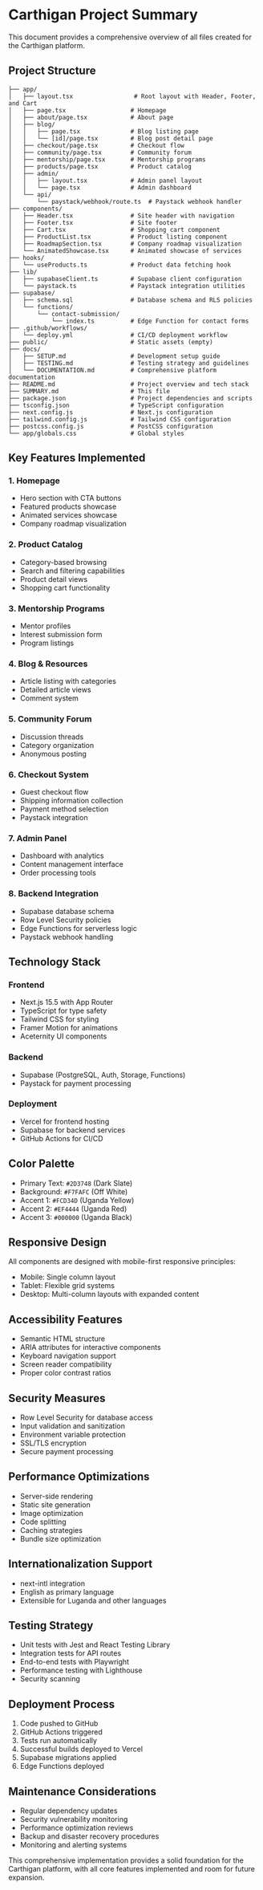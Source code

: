 # Carthigan Project Summary

This document provides a comprehensive overview of all files created for the Carthigan platform.

## Project Structure

```
├── app/
│   ├── layout.tsx                 # Root layout with Header, Footer, and Cart
│   ├── page.tsx                  # Homepage
│   ├── about/page.tsx            # About page
│   ├── blog/
│   │   ├── page.tsx              # Blog listing page
│   │   └── [id]/page.tsx         # Blog post detail page
│   ├── checkout/page.tsx         # Checkout flow
│   ├── community/page.tsx        # Community forum
│   ├── mentorship/page.tsx       # Mentorship programs
│   ├── products/page.tsx         # Product catalog
│   ├── admin/
│   │   ├── layout.tsx            # Admin panel layout
│   │   └── page.tsx              # Admin dashboard
│   └── api/
│       └── paystack/webhook/route.ts  # Paystack webhook handler
├── components/
│   ├── Header.tsx                # Site header with navigation
│   ├── Footer.tsx                # Site footer
│   ├── Cart.tsx                  # Shopping cart component
│   ├── ProductList.tsx           # Product listing component
│   ├── RoadmapSection.tsx        # Company roadmap visualization
│   └── AnimatedShowcase.tsx      # Animated showcase of services
├── hooks/
│   └── useProducts.ts            # Product data fetching hook
├── lib/
│   ├── supabaseClient.ts         # Supabase client configuration
│   └── paystack.ts               # Paystack integration utilities
├── supabase/
│   ├── schema.sql                # Database schema and RLS policies
│   └── functions/
│       └── contact-submission/
│           └── index.ts          # Edge Function for contact forms
├── .github/workflows/
│   └── deploy.yml                # CI/CD deployment workflow
├── public/                       # Static assets (empty)
├── docs/
│   ├── SETUP.md                  # Development setup guide
│   ├── TESTING.md                # Testing strategy and guidelines
│   └── DOCUMENTATION.md          # Comprehensive platform documentation
├── README.md                     # Project overview and tech stack
├── SUMMARY.md                    # This file
├── package.json                  # Project dependencies and scripts
├── tsconfig.json                 # TypeScript configuration
├── next.config.js                # Next.js configuration
├── tailwind.config.js            # Tailwind CSS configuration
├── postcss.config.js             # PostCSS configuration
└── app/globals.css               # Global styles
```

## Key Features Implemented

### 1. Homepage
- Hero section with CTA buttons
- Featured products showcase
- Animated services showcase
- Company roadmap visualization

### 2. Product Catalog
- Category-based browsing
- Search and filtering capabilities
- Product detail views
- Shopping cart functionality

### 3. Mentorship Programs
- Mentor profiles
- Interest submission form
- Program listings

### 4. Blog & Resources
- Article listing with categories
- Detailed article views
- Comment system

### 5. Community Forum
- Discussion threads
- Category organization
- Anonymous posting

### 6. Checkout System
- Guest checkout flow
- Shipping information collection
- Payment method selection
- Paystack integration

### 7. Admin Panel
- Dashboard with analytics
- Content management interface
- Order processing tools

### 8. Backend Integration
- Supabase database schema
- Row Level Security policies
- Edge Functions for serverless logic
- Paystack webhook handling

## Technology Stack

### Frontend
- Next.js 15.5 with App Router
- TypeScript for type safety
- Tailwind CSS for styling
- Framer Motion for animations
- Aceternity UI components

### Backend
- Supabase (PostgreSQL, Auth, Storage, Functions)
- Paystack for payment processing

### Deployment
- Vercel for frontend hosting
- Supabase for backend services
- GitHub Actions for CI/CD

## Color Palette

- Primary Text: `#2D3748` (Dark Slate)
- Background: `#F7FAFC` (Off White)
- Accent 1: `#FCD34D` (Uganda Yellow)
- Accent 2: `#EF4444` (Uganda Red)
- Accent 3: `#000000` (Uganda Black)

## Responsive Design

All components are designed with mobile-first responsive principles:
- Mobile: Single column layout
- Tablet: Flexible grid systems
- Desktop: Multi-column layouts with expanded content

## Accessibility Features

- Semantic HTML structure
- ARIA attributes for interactive components
- Keyboard navigation support
- Screen reader compatibility
- Proper color contrast ratios

## Security Measures

- Row Level Security for database access
- Input validation and sanitization
- Environment variable protection
- SSL/TLS encryption
- Secure payment processing

## Performance Optimizations

- Server-side rendering
- Static site generation
- Image optimization
- Code splitting
- Caching strategies
- Bundle size optimization

## Internationalization Support

- next-intl integration
- English as primary language
- Extensible for Luganda and other languages

## Testing Strategy

- Unit tests with Jest and React Testing Library
- Integration tests for API routes
- End-to-end tests with Playwright
- Performance testing with Lighthouse
- Security scanning

## Deployment Process

1. Code pushed to GitHub
2. GitHub Actions triggered
3. Tests run automatically
4. Successful builds deployed to Vercel
5. Supabase migrations applied
6. Edge Functions deployed

## Maintenance Considerations

- Regular dependency updates
- Security vulnerability monitoring
- Performance optimization reviews
- Backup and disaster recovery procedures
- Monitoring and alerting systems

This comprehensive implementation provides a solid foundation for the Carthigan platform, with all core features implemented and room for future expansion.